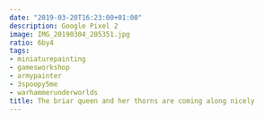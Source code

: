 ```yaml
---
date: "2019-03-20T16:23:00+01:00"
description: Google Pixel 2
image: IMG_20190304_205351.jpg
ratio: 6by4
tags:
- miniaturepainting
- gamesworkshop
- armypainter
- 3spoopy5me
- warhammerunderworlds
title: The briar queen and her thorns are coming along nicely
---
```


